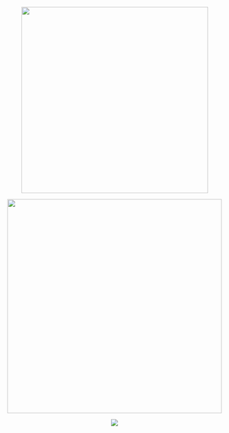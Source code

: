 <p align="center">
<img width="435" src="https://readme-typing-svg.demolab.com/?font=&weight=300&size=15&duration=7000&pause=1000&color=a7dfeb&center=true&vCenter=true&multiline=true&repeat=false&width=435&lines=오 나의 클레마티스, 항상 곁에 있어 줘"
</p>

<p align="center">
<img width=500 src="https://files.catbox.moe/v3dt58.webp"
</p>

<p align="center">
<img src="https://readme-typing-svg.demolab.com/?font=&weight=300&size=15&duration=1&pause=1000&color=a7dfeb&center=true&vCenter=true&repeat=false&width=435&lines=matching with beloved ♡ feel free to interact w me!"
</p>

